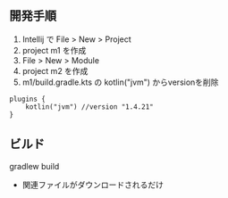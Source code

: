 
開発手順
---
1. Intellij で File > New > Project
2. project m1 を作成
3. File > New > Module
4. project m2 を作成
5. m1/build.gradle.kts の kotlin("jvm") からversionを削除
```
plugins {
    kotlin("jvm") //version "1.4.21"
}
```

ビルド
---
gradlew build

-  関連ファイルがダウンロードされるだけ

